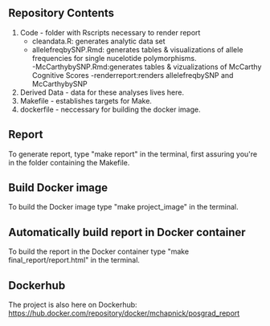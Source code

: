 
## Repository Contents
1) Code - folder with Rscripts necessary to render report
    - cleandata.R: generates analytic data set
    - allelefreqbySNP.Rmd: generates tables & visualizations of        allele frequencies for single nucelotide polymorphisms.   
    -McCarthybySNP.Rmd:generates tables & vizualizations of           McCarthy Cognitive Scores
    -renderreport:renders allelefreqbySNP and McCarthybySNP
2) Derived Data - data for these analyses lives here.
3) Makefile - establishes targets for Make.
4) dockerfile - neccessary for building the docker image.

## Report
To generate report, type "make report" in the terminal, first assuring you're in the folder containing the Makefile.

## Build Docker image
To build the Docker image type "make project_image" in the terminal.

## Automatically build report in Docker container
To build the report in the Docker container type "make final_report/report.html" in the terminal.

## Dockerhub
The project is also here on Dockerhub:
https://hub.docker.com/repository/docker/mchapnick/posgrad_report 